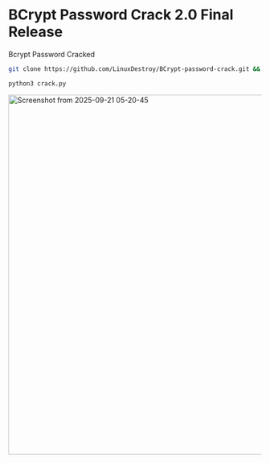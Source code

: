 # BCrypt Password Crack 2.0 Final Release
Bcrypt Password Cracked
```bash
git clone https://github.com/LinuxDestroy/BCrypt-password-crack.git && cd BCrypt-password-crack
```
```bash
python3 crack.py
```
<img width="853" height="715" alt="Screenshot from 2025-09-21 05-20-45" src="https://github.com/user-attachments/assets/ed720618-61fb-44a9-8bd0-c5354d55163a" />
